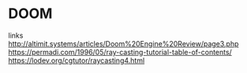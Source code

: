 # DOOM

links</br>
http://altimit.systems/articles/Doom%20Engine%20Review/page3.php</br>
https://permadi.com/1996/05/ray-casting-tutorial-table-of-contents/</br>
https://lodev.org/cgtutor/raycasting4.html</br>
